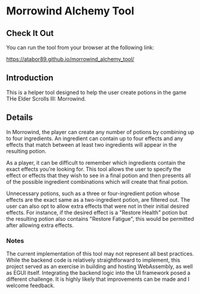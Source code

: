 # Morrowind Alchemy Tool

## Check It Out
You can run the tool from your browser at the following link:

https://atabor89.github.io/morrowind_alchemy_tool/

## Introduction
This is a helper tool designed to help the user create potions in the game THe Elder Scrolls III: Morrowind.

## Details
In Morrowind, the player can create any number of potions by combining up to four ingredients. An ingredient can contain up to four effects and any effects that match between at least two ingredients will appear in the resulting potion.

As a player, it can be difficult to remember which ingredients contain the exact effects you're looking for. This tool allows the user to specify the effect or effects that they wish to see in a final potion and then presents all of the possible ingredient combinations which will create that final potion.

Unnecessary potions, such as a three or four-ingredient potion whose effects are the exact same as a two-ingredient potion, are filtered out. The user can also opt to allow extra effects that were not in their initial desired effects. For instance, if the desired effect is a "Restore Health" potion but the resulting potion also contains "Restore Fatigue", this would be permitted after allowing extra effects.

### Notes
The current implementation of this tool may not represent all best practices. While the backend code is relatively straightforward to implement, this project served as an exercise in building and hosting WebAssembly, as well as EGUI itself. Integrating the backend logic into the UI framework posed a different challenge. It is highly likely that improvements can be made and I welcome feedback.
